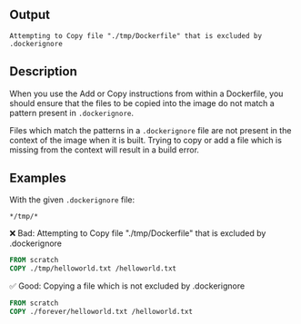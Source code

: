 ## Output

```text
Attempting to Copy file "./tmp/Dockerfile" that is excluded by .dockerignore
```

## Description

When you use the Add or Copy instructions from within a Dockerfile, you should
ensure that the files to be copied into the image do not match a pattern
present in `.dockerignore`.

Files which match the patterns in a `.dockerignore` file are not present in the
context of the image when it is built. Trying to copy or add a file which is
missing from the context will result in a build error.

## Examples

With the given `.dockerignore` file:

```text
*/tmp/*
```

❌ Bad: Attempting to Copy file "./tmp/Dockerfile" that is excluded by .dockerignore

```dockerfile
FROM scratch
COPY ./tmp/helloworld.txt /helloworld.txt
```

✅ Good: Copying a file which is not excluded by .dockerignore

```dockerfile
FROM scratch
COPY ./forever/helloworld.txt /helloworld.txt
```
